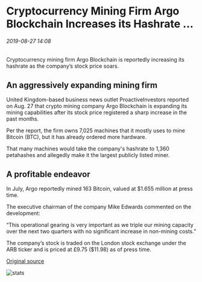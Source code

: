 # Cryptocurrency Mining Firm Argo Blockchain Increases its Hashrate ...

###### 2019-08-27 14:08

Cryptocurrency mining firm Argo Blockchain is reportedly increasing its hashrate as the company’s stock price soars.

## An aggressively expanding mining firm

United Kingdom-based business news outlet ProactiveInvestors reported on Aug. 27 that crypto mining company Argo Blockchain is expanding its mining capabilities after its stock price registered a sharp increase in the past months.

Per the report, the firm owns 7,025 machines that it mostly uses to mine Bitcoin (BTC), but it has already ordered more hardware.

That many machines would take the company's hashrate to 1,360 petahashes and allegedly make it the largest publicly listed miner.

## A profitable endeavor

In July, Argo reportedly mined 163 Bitcoin, valued at $1.655 million at press time.

The executive chairman of the company Mike Edwards commented on the development:

“This operational gearing is very important as we triple our mining capacity over the next two quarters with no significant increase in non-mining costs.”

The company’s stock is traded on the London stock exchange under the ARB ticker and is priced at £9.75 ($11.98) as of press time.

[Original source](https://cointelegraph.com/news/cryptocurrency-mining-firm-argo-blockchain-increases-its-hashrate)

![stats](https://c.statcounter.com/11760860/0/a89fa40b/1/ "stats")